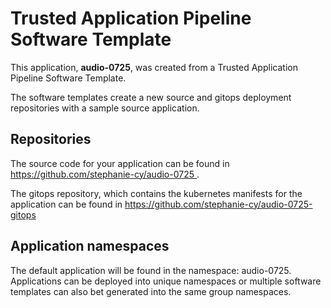 # Trusted Application Pipeline Software Template

This application, **audio-0725**, was created from a Trusted Application Pipeline Software Template.

The software templates create a new source and gitops deployment repositories with a sample source application. 

## Repositories

The source code for your application can be found in [https://github.com/stephanie-cy/audio-0725 ](https://github.com/stephanie-cy/audio-0725 ).
 
The gitops repository, which contains the kubernetes manifests for the application can be found in 
[https://github.com/stephanie-cy/audio-0725-gitops ](https://github.com/stephanie-cy/audio-0725-gitops ) 

## Application namespaces 

The default application will be found in the namespace: audio-0725. Applications can be deployed into unique namespaces or multiple software templates can also bet generated into the same group namespaces.  